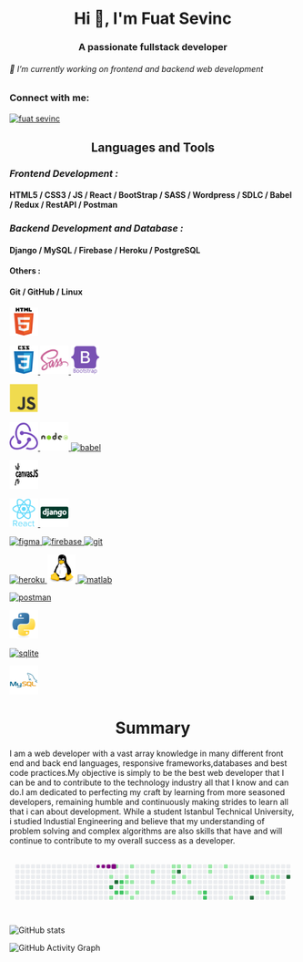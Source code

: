 <h1 align="center">Hi 👋, I'm Fuat Sevinc</h1>
<h3 align="center">A passionate fullstack developer</h3>
<h6>🔭 I’m currently working on frontend and backend web development </h6>

<h3 align="left">Connect with me:</h3>
<p align="left">
<a href="https://www.linkedin.com/in/fuat-sevin%C3%A7-6a7969217/" target="blank"><img align="center" src="https://raw.githubusercontent.com/rahuldkjain/github-profile-readme-generator/master/src/images/icons/Social/linked-in-alt.svg" alt="fuat sevinc" height="30" width="40" /></a>
</p>

<h2 align="center">Languages and Tools</h2>
<h3><i>Frontend Development :</i></34>
<h4> HTML5   /   CSS3   /  JS   /   React   /   BootStrap   /   SASS   /    Wordpress   /   SDLC   /   Babel   /   Redux    /    RestAPI   /   Postman</h4>
<h3><i>Backend Development and Database :</i></h3>
<h4>Django   /   MySQL   /   Firebase   /   Heroku   /   PostgreSQL </h4>
<h4>Others :</h4>
<h4>  Git    /   GitHub   /   Linux </h4>
<p align="left">
  
   <a href="https://www.w3.org/html/" target="_blank"> <img src="https://raw.githubusercontent.com/devicons/devicon/master/icons/html5/html5-original-wordmark.svg" alt="html5" width="50" height="50"/> </a> 
  
  <a href="https://www.w3schools.com/css/" target="_blank"> <img src="https://raw.githubusercontent.com/devicons/devicon/master/icons/css3/css3-original-wordmark.svg" alt="css3" width="50" height="50"/> </a>
  <a href="https://sass-lang.com" target="_blank"> <img src="https://raw.githubusercontent.com/devicons/devicon/master/icons/sass/sass-original.svg" alt="sass" width="50" height="50"/> </a>
  <a href="https://getbootstrap.com" target="_blank"> <img src="https://raw.githubusercontent.com/devicons/devicon/master/icons/bootstrap/bootstrap-plain-wordmark.svg" alt="bootstrap" width="50" height="50"/> </a> 
  
 <a href="https://developer.mozilla.org/en-US/docs/Web/JavaScript" target="_blank"> <img src="https://raw.githubusercontent.com/devicons/devicon/master/icons/javascript/javascript-original.svg" alt="javascript" width="50" height="50"/> </a>
 
  <a href="https://redux.js.org" target="_blank"> <img src="https://raw.githubusercontent.com/devicons/devicon/master/icons/redux/redux-original.svg" alt="redux" width="50" height="50"/> </a>
 <a href="https://nodejs.org" target="_blank"> <img src="https://raw.githubusercontent.com/devicons/devicon/master/icons/nodejs/nodejs-original-wordmark.svg" alt="nodejs" width="50" height="50"/> </a>
 <a href="https://babeljs.io/" target="_blank"> <img src="https://www.vectorlogo.zone/logos/babeljs/babeljs-icon.svg" alt="babel" width="50" height="50"/> </a> 
 
  <a href="https://canvasjs.com" target="_blank"> <img src="https://raw.githubusercontent.com/Hardik0307/Hardik0307/master/assets/canvasjs-charts.svg" alt="canvasjs" width="50" height="50"/> </a>
  
 <a href="https://reactjs.org/" target="_blank"> <img src="https://raw.githubusercontent.com/devicons/devicon/master/icons/react/react-original-wordmark.svg" alt="react" width="50" height="50"/> </a> 
 <a href="https://www.djangoproject.com/" target="_blank"> <img src="https://raw.githubusercontent.com/devicons/devicon/master/icons/django/django-original.svg" alt="django" width="50" height="50"/> </a> 
  
  <a href="https://www.figma.com/" target="_blank"> <img src="https://www.vectorlogo.zone/logos/figma/figma-icon.svg" alt="figma" width="50" height="50"/> </a>
  <a href="https://firebase.google.com/" target="_blank"> <img src="https://www.vectorlogo.zone/logos/firebase/firebase-icon.svg" alt="firebase" width="50" height="50"/> </a> 
  <a href="https://git-scm.com/" target="_blank"> <img src="https://www.vectorlogo.zone/logos/git-scm/git-scm-icon.svg" alt="git" width="50" height="50"/> </a>
 
  <a href="https://heroku.com" target="_blank"> <img src="https://www.vectorlogo.zone/logos/heroku/heroku-icon.svg" alt="heroku" width="40" height="40"/> </a>
  <a href="https://www.linux.org/" target="_blank"> <img src="https://raw.githubusercontent.com/devicons/devicon/master/icons/linux/linux-original.svg" alt="linux" width="50" height="50"/> </a> 
  <a href="https://www.mathworks.com/" target="_blank"> <img src="https://upload.wikimedia.org/wikipedia/commons/2/21/Matlab_Logo.png" alt="matlab" width="50" height="50"/> </a>   
  
  <a href="https://postman.com" target="_blank"> <img src="https://www.vectorlogo.zone/logos/getpostman/getpostman-icon.svg" alt="postman" width="50" height="50"/> </a>
  
   <a href="https://www.python.org" target="_blank"> <img src="https://raw.githubusercontent.com/devicons/devicon/master/icons/python/python-original.svg" alt="python" width="50" height="50"/> </a>
 
  <a href="https://www.sqlite.org/" target="_blank"> <img src="https://www.vectorlogo.zone/logos/sqlite/sqlite-icon.svg" alt="sqlite" width="50" height="50"/> </a> 
  
  <a href="https://www.mysql.com/" target="_blank"> <img src="https://raw.githubusercontent.com/devicons/devicon/master/icons/mysql/mysql-original-wordmark.svg" alt="mysql" width="50" height="50"/> </a>
</p>

<h1 align="center">Summary</h1>
<p>I am a web developer with a vast array knowledge in many different front end and back end languages, responsive frameworks,databases and best code practices.My objective is simply to be the best web developer that I can be and to contribute to the technology industry all that I know and can do.I am dedicated to perfecting my craft by learning from more seasoned developers, remaining humble and continuously making strides to learn all that i can about development. While a student Istanbul Technical University, i studied Industial Engineering and believe that my understanding of problem solving and complex algorithms are also skills that have and will continue to contribute to my overall success as a developer.</p>

<svg viewBox="-16 -32 880 192" width="880" height="192" xmlns="http://www.w3.org/2000/svg"><style>@keyframes c0{14.72%{fill:var(--c1)}14.74%,to{fill:var(--ce)}}@keyframes c1{68.02%{fill:var(--c3)}68.04%,to{fill:var(--ce)}}@keyframes c2{12.84%{fill:var(--c1)}12.86%,to{fill:var(--ce)}}@keyframes c3{6.26%{fill:var(--c1)}6.28%,to{fill:var(--ce)}}@keyframes c4{68.64%{fill:var(--c4)}68.66%,to{fill:var(--ce)}}@keyframes c5{49.21%{fill:var(--c2)}49.23%,to{fill:var(--ce)}}@keyframes c6{47.64%{fill:var(--c2)}47.66%,to{fill:var(--ce)}}@keyframes c7{47.33%{fill:var(--c1)}47.35%,to{fill:var(--ce)}}@keyframes c8{48.89%{fill:var(--c2)}48.91%,to{fill:var(--ce)}}@keyframes c9{8.14%{fill:var(--c1)}8.16%,to{fill:var(--ce)}}@keyframes ca{8.45%{fill:var(--c1)}8.47%,to{fill:var(--ce)}}@keyframes cb{10.33%{fill:var(--c1)}10.35%,to{fill:var(--ce)}}@keyframes cc{7.2%{fill:var(--c1)}7.22%,to{fill:var(--ce)}}@keyframes cd{8.77%{fill:var(--c1)}8.79%,to{fill:var(--ce)}}@keyframes ce{10.96%{fill:var(--c1)}10.98%,to{fill:var(--ce)}}@keyframes cf{9.71%{fill:var(--c1)}9.73%,to{fill:var(--ce)}}@keyframes cg{17.54%{fill:var(--c1)}17.56%,to{fill:var(--ce)}}@keyframes ch{45.13%{fill:var(--c1)}45.15%,to{fill:var(--ce)}}@keyframes ci{19.11%{fill:var(--c1)}19.13%,to{fill:var(--ce)}}@keyframes cj{18.8%{fill:var(--c1)}18.82%,to{fill:var(--ce)}}@keyframes ck{22.87%{fill:var(--c1)}22.89%,to{fill:var(--ce)}}@keyframes cl{22.56%{fill:var(--c1)}22.58%,to{fill:var(--ce)}}@keyframes cm{24.44%{fill:var(--c1)}24.46%,to{fill:var(--ce)}}@keyframes cn{19.43%{fill:var(--c1)}19.45%,to{fill:var(--ce)}}@keyframes co{73.03%{fill:var(--c4)}73.05%,to{fill:var(--ce)}}@keyframes cp{20.99%{fill:var(--c1)}21.01%,to{fill:var(--ce)}}@keyframes cq{20.05%{fill:var(--c1)}20.07%,to{fill:var(--ce)}}@keyframes cr{21.62%{fill:var(--c1)}21.64%,to{fill:var(--ce)}}@keyframes cs{26.01%{fill:var(--c1)}26.03%,to{fill:var(--ce)}}@keyframes ct{55.16%{fill:var(--c2)}55.18%,to{fill:var(--ce)}}@keyframes cu{54.85%{fill:var(--c2)}54.87%,to{fill:var(--ce)}}@keyframes cv{28.2%{fill:var(--c1)}28.22%,to{fill:var(--ce)}}@keyframes cw{27.89%{fill:var(--c1)}27.91%,to{fill:var(--ce)}}@keyframes cx{29.14%{fill:var(--c1)}29.16%,to{fill:var(--ce)}}@keyframes cy{31.34%{fill:var(--c1)}31.36%,to{fill:var(--ce)}}@keyframes cz{58.92%{fill:var(--c2)}58.94%,to{fill:var(--ce)}}@keyframes c10{78.99%{fill:var(--c4)}79.01%,to{fill:var(--ce)}}@keyframes c11{35.41%{fill:var(--c1)}35.43%,to{fill:var(--ce)}}@keyframes c12{35.1%{fill:var(--c1)}35.12%,to{fill:var(--ce)}}@keyframes c13{34.79%{fill:var(--c1)}34.81%,to{fill:var(--ce)}}@keyframes c14{33.85%{fill:var(--c1)}33.87%,to{fill:var(--ce)}}@keyframes c15{36.98%{fill:var(--c1)}37%,to{fill:var(--ce)}}@keyframes c16{37.29%{fill:var(--c1)}37.31%,to{fill:var(--ce)}}@keyframes c17{82.44%{fill:var(--c4)}82.46%,to{fill:var(--ce)}}@keyframes u0{6.26%{transform:scale(0,1)}6.28%,7.2%{transform:scale(.03,1)}7.22%,8.14%{transform:scale(.06,1)}8.16%,8.45%{transform:scale(.09,1)}8.47%,8.77%{transform:scale(.12,1)}8.79%,9.71%{transform:scale(.15,1)}10.33%,9.73%{transform:scale(.18,1)}10.35%,10.96%{transform:scale(.21,1)}10.98%,12.84%{transform:scale(.24,1)}12.86%,14.72%{transform:scale(.27,1)}14.74%,17.54%{transform:scale(.3,1)}17.56%,18.8%{transform:scale(.33,1)}18.82%,19.11%{transform:scale(.36,1)}19.13%,19.43%{transform:scale(.39,1)}19.45%,20.05%{transform:scale(.42,1)}20.07%,20.99%{transform:scale(.45,1)}21.01%,21.62%{transform:scale(.48,1)}21.64%,22.56%{transform:scale(.52,1)}22.58%,22.87%{transform:scale(.55,1)}22.89%,24.44%{transform:scale(.58,1)}24.46%,26.01%{transform:scale(.61,1)}26.03%,27.89%{transform:scale(.64,1)}27.91%,28.2%{transform:scale(.67,1)}28.22%,29.14%{transform:scale(.7,1)}29.16%,31.34%{transform:scale(.73,1)}31.36%,33.85%{transform:scale(.76,1)}33.87%,34.79%{transform:scale(.79,1)}34.81%,35.1%{transform:scale(.82,1)}35.12%,35.41%{transform:scale(.85,1)}35.43%,36.98%{transform:scale(.88,1)}37%,37.29%{transform:scale(.91,1)}37.31%,45.13%{transform:scale(.94,1)}45.15%,47.33%{transform:scale(.97,1)}47.35%,to{transform:scale(1,1)}}@keyframes u1{47.64%{transform:scale(0,1)}47.66%,48.89%{transform:scale(.17,1)}48.91%,49.21%{transform:scale(.33,1)}49.23%,54.85%{transform:scale(.5,1)}54.87%,55.16%{transform:scale(.67,1)}55.18%,58.92%{transform:scale(.83,1)}58.94%,to{transform:scale(1,1)}}@keyframes u2{68.02%{transform:scale(0,1)}68.04%,to{transform:scale(1,1)}}@keyframes u3{68.64%{transform:scale(0,1)}68.66%,73.03%{transform:scale(.25,1)}73.05%,78.99%{transform:scale(.5,1)}79.01%,82.44%{transform:scale(.75,1)}82.46%,to{transform:scale(1,1)}}@keyframes s0{0%,99.69%{transform:translate(0,-16px)}.31%{transform:translate(0,0)}7.21%{transform:translate(352px,0)}7.52%{transform:translate(352px,16px)}7.84%{transform:translate(336px,16px)}47.96%,8.46%{transform:translate(336px,48px)}9.09%{transform:translate(368px,48px)}9.72%{transform:translate(368px,80px)}10.34%,11.6%{transform:translate(336px,80px)}10.66%,11.91%{transform:translate(336px,96px)}10.97%{transform:translate(352px,96px)}11.29%{transform:translate(352px,80px)}12.85%{transform:translate(288px,96px)}13.17%{transform:translate(288px,80px)}13.48%{transform:translate(272px,80px)}14.11%{transform:translate(272px,48px)}14.42%{transform:translate(288px,48px)}14.73%,67.4%{transform:translate(288px,32px)}17.24%{transform:translate(416px,32px)}17.55%{transform:translate(416px,16px)}18.81%{transform:translate(480px,16px)}19.12%{transform:translate(480px,0)}20.06%{transform:translate(528px,0)}20.38%{transform:translate(528px,16px)}20.69%{transform:translate(512px,16px)}21%{transform:translate(512px,32px)}21.32%{transform:translate(528px,32px)}21.63%{transform:translate(528px,48px)}22.57%,23.82%{transform:translate(480px,48px)}22.88%{transform:translate(480px,32px)}23.2%{transform:translate(496px,32px)}23.51%,72.41%{transform:translate(496px,48px)}24.45%{transform:translate(480px,80px)}26.02%{transform:translate(560px,80px)}26.33%{transform:translate(560px,64px)}26.96%{transform:translate(592px,64px)}28.21%{transform:translate(592px,0)}29.47%{transform:translate(656px,0)}31.35%{transform:translate(656px,96px)}32.29%{transform:translate(704px,96px)}32.6%{transform:translate(704px,80px)}33.86%{transform:translate(768px,80px)}34.48%{transform:translate(768px,48px)}34.8%{transform:translate(752px,48px)}35.11%{transform:translate(752px,32px)}35.42%{transform:translate(736px,32px)}35.74%{transform:translate(736px,16px)}36.68%{transform:translate(784px,16px)}36.99%{transform:translate(784px,32px)}37.3%{transform:translate(800px,32px)}37.62%{transform:translate(800px,48px)}45.14%{transform:translate(416px,48px)}45.45%{transform:translate(416px,64px)}47.34%,48.59%{transform:translate(320px,64px)}47.65%{transform:translate(320px,48px)}48.28%{transform:translate(336px,64px)}48.9%{transform:translate(320px,80px)}49.22%{transform:translate(304px,80px)}49.53%{transform:translate(304px,96px)}54.86%{transform:translate(576px,96px)}55.17%{transform:translate(576px,80px)}57.99%{transform:translate(720px,80px)}58.93%{transform:translate(720px,32px)}68.03%{transform:translate(288px,64px)}68.34%{transform:translate(304px,64px)}68.65%{transform:translate(304px,48px)}73.04%{transform:translate(496px,16px)}77.43%{transform:translate(720px,16px)}79%{transform:translate(720px,96px)}81.19%{transform:translate(832px,96px)}82.45%{transform:translate(832px,32px)}95.3%{transform:translate(176px,32px)}95.61%{transform:translate(176px,16px)}96.55%{transform:translate(128px,16px)}96.87%{transform:translate(128px,0)}98.12%{transform:translate(64px,0)}98.43%{transform:translate(64px,-16px)}}@keyframes s1{0%,99.69%{transform:translate(16px,-16px)}.31%{transform:translate(0,-16px)}.63%{transform:translate(0,0)}7.52%{transform:translate(352px,0)}7.84%{transform:translate(352px,16px)}8.15%{transform:translate(336px,16px)}48.28%,8.78%{transform:translate(336px,48px)}9.4%{transform:translate(368px,48px)}10.03%{transform:translate(368px,80px)}10.66%,11.91%{transform:translate(336px,80px)}10.97%,12.23%{transform:translate(336px,96px)}11.29%{transform:translate(352px,96px)}11.6%{transform:translate(352px,80px)}13.17%{transform:translate(288px,96px)}13.48%{transform:translate(288px,80px)}13.79%{transform:translate(272px,80px)}14.42%{transform:translate(272px,48px)}14.73%{transform:translate(288px,48px)}15.05%,67.71%{transform:translate(288px,32px)}17.55%{transform:translate(416px,32px)}17.87%{transform:translate(416px,16px)}19.12%{transform:translate(480px,16px)}19.44%{transform:translate(480px,0)}20.38%{transform:translate(528px,0)}20.69%{transform:translate(528px,16px)}21%{transform:translate(512px,16px)}21.32%{transform:translate(512px,32px)}21.63%{transform:translate(528px,32px)}21.94%{transform:translate(528px,48px)}22.88%,24.14%{transform:translate(480px,48px)}23.2%{transform:translate(480px,32px)}23.51%{transform:translate(496px,32px)}23.82%,72.73%{transform:translate(496px,48px)}24.76%{transform:translate(480px,80px)}26.33%{transform:translate(560px,80px)}26.65%{transform:translate(560px,64px)}27.27%{transform:translate(592px,64px)}28.53%{transform:translate(592px,0)}29.78%{transform:translate(656px,0)}31.66%{transform:translate(656px,96px)}32.6%{transform:translate(704px,96px)}32.92%{transform:translate(704px,80px)}34.17%{transform:translate(768px,80px)}34.8%{transform:translate(768px,48px)}35.11%{transform:translate(752px,48px)}35.42%{transform:translate(752px,32px)}35.74%{transform:translate(736px,32px)}36.05%{transform:translate(736px,16px)}36.99%{transform:translate(784px,16px)}37.3%{transform:translate(784px,32px)}37.62%{transform:translate(800px,32px)}37.93%{transform:translate(800px,48px)}45.45%{transform:translate(416px,48px)}45.77%{transform:translate(416px,64px)}47.65%,48.9%{transform:translate(320px,64px)}47.96%{transform:translate(320px,48px)}48.59%{transform:translate(336px,64px)}49.22%{transform:translate(320px,80px)}49.53%{transform:translate(304px,80px)}49.84%{transform:translate(304px,96px)}55.17%{transform:translate(576px,96px)}55.49%{transform:translate(576px,80px)}58.31%{transform:translate(720px,80px)}59.25%{transform:translate(720px,32px)}68.34%{transform:translate(288px,64px)}68.65%{transform:translate(304px,64px)}68.97%{transform:translate(304px,48px)}73.35%{transform:translate(496px,16px)}77.74%{transform:translate(720px,16px)}79.31%{transform:translate(720px,96px)}81.5%{transform:translate(832px,96px)}82.76%{transform:translate(832px,32px)}95.61%{transform:translate(176px,32px)}95.92%{transform:translate(176px,16px)}96.87%{transform:translate(128px,16px)}97.18%{transform:translate(128px,0)}98.43%{transform:translate(64px,0)}98.75%{transform:translate(64px,-16px)}}@keyframes s2{0%,99.69%{transform:translate(32px,-16px)}.63%{transform:translate(0,-16px)}.94%{transform:translate(0,0)}7.84%{transform:translate(352px,0)}8.15%{transform:translate(352px,16px)}8.46%{transform:translate(336px,16px)}48.59%,9.09%{transform:translate(336px,48px)}9.72%{transform:translate(368px,48px)}10.34%{transform:translate(368px,80px)}10.97%,12.23%{transform:translate(336px,80px)}11.29%,12.54%{transform:translate(336px,96px)}11.6%{transform:translate(352px,96px)}11.91%{transform:translate(352px,80px)}13.48%{transform:translate(288px,96px)}13.79%{transform:translate(288px,80px)}14.11%{transform:translate(272px,80px)}14.73%{transform:translate(272px,48px)}15.05%{transform:translate(288px,48px)}15.36%,68.03%{transform:translate(288px,32px)}17.87%{transform:translate(416px,32px)}18.18%{transform:translate(416px,16px)}19.44%{transform:translate(480px,16px)}19.75%{transform:translate(480px,0)}20.69%{transform:translate(528px,0)}21%{transform:translate(528px,16px)}21.32%{transform:translate(512px,16px)}21.63%{transform:translate(512px,32px)}21.94%{transform:translate(528px,32px)}22.26%{transform:translate(528px,48px)}23.2%,24.45%{transform:translate(480px,48px)}23.51%{transform:translate(480px,32px)}23.82%{transform:translate(496px,32px)}24.14%,73.04%{transform:translate(496px,48px)}25.08%{transform:translate(480px,80px)}26.65%{transform:translate(560px,80px)}26.96%{transform:translate(560px,64px)}27.59%{transform:translate(592px,64px)}28.84%{transform:translate(592px,0)}30.09%{transform:translate(656px,0)}31.97%{transform:translate(656px,96px)}32.92%{transform:translate(704px,96px)}33.23%{transform:translate(704px,80px)}34.48%{transform:translate(768px,80px)}35.11%{transform:translate(768px,48px)}35.42%{transform:translate(752px,48px)}35.74%{transform:translate(752px,32px)}36.05%{transform:translate(736px,32px)}36.36%{transform:translate(736px,16px)}37.3%{transform:translate(784px,16px)}37.62%{transform:translate(784px,32px)}37.93%{transform:translate(800px,32px)}38.24%{transform:translate(800px,48px)}45.77%{transform:translate(416px,48px)}46.08%{transform:translate(416px,64px)}47.96%,49.22%{transform:translate(320px,64px)}48.28%{transform:translate(320px,48px)}48.9%{transform:translate(336px,64px)}49.53%{transform:translate(320px,80px)}49.84%{transform:translate(304px,80px)}50.16%{transform:translate(304px,96px)}55.49%{transform:translate(576px,96px)}55.8%{transform:translate(576px,80px)}58.62%{transform:translate(720px,80px)}59.56%{transform:translate(720px,32px)}68.65%{transform:translate(288px,64px)}68.97%{transform:translate(304px,64px)}69.28%{transform:translate(304px,48px)}73.67%{transform:translate(496px,16px)}78.06%{transform:translate(720px,16px)}79.62%{transform:translate(720px,96px)}81.82%{transform:translate(832px,96px)}83.07%{transform:translate(832px,32px)}95.92%{transform:translate(176px,32px)}96.24%{transform:translate(176px,16px)}97.18%{transform:translate(128px,16px)}97.49%{transform:translate(128px,0)}98.75%{transform:translate(64px,0)}99.06%{transform:translate(64px,-16px)}}@keyframes s3{0%,99.69%{transform:translate(48px,-16px)}.94%{transform:translate(0,-16px)}1.25%{transform:translate(0,0)}8.15%{transform:translate(352px,0)}8.46%{transform:translate(352px,16px)}8.78%{transform:translate(336px,16px)}48.9%,9.4%{transform:translate(336px,48px)}10.03%{transform:translate(368px,48px)}10.66%{transform:translate(368px,80px)}11.29%,12.54%{transform:translate(336px,80px)}11.6%,12.85%{transform:translate(336px,96px)}11.91%{transform:translate(352px,96px)}12.23%{transform:translate(352px,80px)}13.79%{transform:translate(288px,96px)}14.11%{transform:translate(288px,80px)}14.42%{transform:translate(272px,80px)}15.05%{transform:translate(272px,48px)}15.36%{transform:translate(288px,48px)}15.67%,68.34%{transform:translate(288px,32px)}18.18%{transform:translate(416px,32px)}18.5%{transform:translate(416px,16px)}19.75%{transform:translate(480px,16px)}20.06%{transform:translate(480px,0)}21%{transform:translate(528px,0)}21.32%{transform:translate(528px,16px)}21.63%{transform:translate(512px,16px)}21.94%{transform:translate(512px,32px)}22.26%{transform:translate(528px,32px)}22.57%{transform:translate(528px,48px)}23.51%,24.76%{transform:translate(480px,48px)}23.82%{transform:translate(480px,32px)}24.14%{transform:translate(496px,32px)}24.45%,73.35%{transform:translate(496px,48px)}25.39%{transform:translate(480px,80px)}26.96%{transform:translate(560px,80px)}27.27%{transform:translate(560px,64px)}27.9%{transform:translate(592px,64px)}29.15%{transform:translate(592px,0)}30.41%{transform:translate(656px,0)}32.29%{transform:translate(656px,96px)}33.23%{transform:translate(704px,96px)}33.54%{transform:translate(704px,80px)}34.8%{transform:translate(768px,80px)}35.42%{transform:translate(768px,48px)}35.74%{transform:translate(752px,48px)}36.05%{transform:translate(752px,32px)}36.36%{transform:translate(736px,32px)}36.68%{transform:translate(736px,16px)}37.62%{transform:translate(784px,16px)}37.93%{transform:translate(784px,32px)}38.24%{transform:translate(800px,32px)}38.56%{transform:translate(800px,48px)}46.08%{transform:translate(416px,48px)}46.39%{transform:translate(416px,64px)}48.28%,49.53%{transform:translate(320px,64px)}48.59%{transform:translate(320px,48px)}49.22%{transform:translate(336px,64px)}49.84%{transform:translate(320px,80px)}50.16%{transform:translate(304px,80px)}50.47%{transform:translate(304px,96px)}55.8%{transform:translate(576px,96px)}56.11%{transform:translate(576px,80px)}58.93%{transform:translate(720px,80px)}59.87%{transform:translate(720px,32px)}68.97%{transform:translate(288px,64px)}69.28%{transform:translate(304px,64px)}69.59%{transform:translate(304px,48px)}73.98%{transform:translate(496px,16px)}78.37%{transform:translate(720px,16px)}79.94%{transform:translate(720px,96px)}82.13%{transform:translate(832px,96px)}83.39%{transform:translate(832px,32px)}96.24%{transform:translate(176px,32px)}96.55%{transform:translate(176px,16px)}97.49%{transform:translate(128px,16px)}97.81%{transform:translate(128px,0)}99.06%{transform:translate(64px,0)}99.37%{transform:translate(64px,-16px)}}:root{--cb:#1b1f230a;--cs:purple;--ce:#ebedf0;--c0:#ebedf0;--c1:#9be9a8;--c2:#40c463;--c3:#30a14e;--c4:#216e39}@media (prefers-color-scheme:dark){:root{--cb:#1b1f230a;--cs:purple;--ce:#161b22;--c1:#01311f;--c2:#034525;--c3:#0f6d31;--c4:#00c647}}.c{shape-rendering:geometricPrecision;rx:2;ry:2;fill:var(--ce);stroke-width:1px;stroke:var(--cb);animation:none 31900ms linear infinite}.c.c0{fill:var(--c1);animation-name:c0}.c.c1{fill:var(--c3);animation-name:c1}.c.c2,.c.c3{fill:var(--c1);animation-name:c2}.c.c3{animation-name:c3}.c.c4{fill:var(--c4);animation-name:c4}.c.c5,.c.c6{fill:var(--c2);animation-name:c5}.c.c6{animation-name:c6}.c.c7{fill:var(--c1);animation-name:c7}.c.c8{fill:var(--c2);animation-name:c8}.c.c9,.c.ca,.c.cb{fill:var(--c1);animation-name:c9}.c.ca,.c.cb{animation-name:ca}.c.cb{animation-name:cb}.c.cc,.c.cd,.c.ce{fill:var(--c1);animation-name:cc}.c.cd,.c.ce{animation-name:cd}.c.ce{animation-name:ce}.c.cf,.c.cg,.c.ch{fill:var(--c1);animation-name:cf}.c.cg,.c.ch{animation-name:cg}.c.ch{animation-name:ch}.c.ci,.c.cj,.c.ck{fill:var(--c1);animation-name:ci}.c.cj,.c.ck{animation-name:cj}.c.ck{animation-name:ck}.c.cl,.c.cm,.c.cn{fill:var(--c1);animation-name:cl}.c.cm,.c.cn{animation-name:cm}.c.cn{animation-name:cn}.c.co{fill:var(--c4);animation-name:co}.c.cp{fill:var(--c1);animation-name:cp}.c.cq,.c.cr,.c.cs{fill:var(--c1);animation-name:cq}.c.cr,.c.cs{animation-name:cr}.c.cs{animation-name:cs}.c.ct,.c.cu{fill:var(--c2);animation-name:ct}.c.cu{animation-name:cu}.c.cv{fill:var(--c1);animation-name:cv}.c.cw,.c.cx,.c.cy{fill:var(--c1);animation-name:cw}.c.cx,.c.cy{animation-name:cx}.c.cy{animation-name:cy}.c.cz{fill:var(--c2);animation-name:cz}.c.c10{fill:var(--c4);animation-name:c10}.c.c11,.c.c12,.c.c13{fill:var(--c1);animation-name:c11}.c.c12,.c.c13{animation-name:c12}.c.c13{animation-name:c13}.c.c14,.c.c15,.c.c16{fill:var(--c1);animation-name:c14}.c.c15,.c.c16{animation-name:c15}.c.c16{animation-name:c16}.c.c17{fill:var(--c4);animation-name:c17}.s,.u{animation:none linear 31900ms infinite}.u,.u.u0{transform-origin:0 0}.u{transform:scale(0,1)}.u.u0{fill:var(--c1);animation-name:u0}.u.u1{fill:var(--c2);animation-name:u1;transform-origin:636px 0}.u.u2{fill:var(--c3);animation-name:u2;transform-origin:751.6px 0}.u.u3{fill:var(--c4);animation-name:u3;transform-origin:770.9px 0}.s{shape-rendering:geometricPrecision;fill:var(--cs)}.s.s0{transform:translate(0,-16px);animation-name:s0}.s.s1{transform:translate(16px,-16px);animation-name:s1}.s.s2{transform:translate(32px,-16px);animation-name:s2}.s.s3{transform:translate(48px,-16px);animation-name:s3}</style><rect class="c" x="2" y="2" width="12" height="12"/><rect class="c" x="2" y="18" width="12" height="12"/><rect class="c" x="2" y="34" width="12" height="12"/><rect class="c" x="2" y="50" width="12" height="12"/><rect class="c" x="2" y="66" width="12" height="12"/><rect class="c" x="2" y="82" width="12" height="12"/><rect class="c" x="2" y="98" width="12" height="12"/><rect class="c" x="18" y="2" width="12" height="12"/><rect class="c" x="18" y="18" width="12" height="12"/><rect class="c" x="18" y="34" width="12" height="12"/><rect class="c" x="18" y="50" width="12" height="12"/><rect class="c" x="18" y="66" width="12" height="12"/><rect class="c" x="18" y="82" width="12" height="12"/><rect class="c" x="18" y="98" width="12" height="12"/><rect class="c" x="34" y="2" width="12" height="12"/><rect class="c" x="34" y="18" width="12" height="12"/><rect class="c" x="34" y="34" width="12" height="12"/><rect class="c" x="34" y="50" width="12" height="12"/><rect class="c" x="34" y="66" width="12" height="12"/><rect class="c" x="34" y="82" width="12" height="12"/><rect class="c" x="34" y="98" width="12" height="12"/><rect class="c" x="50" y="2" width="12" height="12"/><rect class="c" x="50" y="18" width="12" height="12"/><rect class="c" x="50" y="34" width="12" height="12"/><rect class="c" x="50" y="50" width="12" height="12"/><rect class="c" x="50" y="66" width="12" height="12"/><rect class="c" x="50" y="82" width="12" height="12"/><rect class="c" x="50" y="98" width="12" height="12"/><rect class="c" x="66" y="2" width="12" height="12"/><rect class="c" x="66" y="18" width="12" height="12"/><rect class="c" x="66" y="34" width="12" height="12"/><rect class="c" x="66" y="50" width="12" height="12"/><rect class="c" x="66" y="66" width="12" height="12"/><rect class="c" x="66" y="82" width="12" height="12"/><rect class="c" x="66" y="98" width="12" height="12"/><rect class="c" x="82" y="2" width="12" height="12"/><rect class="c" x="82" y="18" width="12" height="12"/><rect class="c" x="82" y="34" width="12" height="12"/><rect class="c" x="82" y="50" width="12" height="12"/><rect class="c" x="82" y="66" width="12" height="12"/><rect class="c" x="82" y="82" width="12" height="12"/><rect class="c" x="82" y="98" width="12" height="12"/><rect class="c" x="98" y="2" width="12" height="12"/><rect class="c" x="98" y="18" width="12" height="12"/><rect class="c" x="98" y="34" width="12" height="12"/><rect class="c" x="98" y="50" width="12" height="12"/><rect class="c" x="98" y="66" width="12" height="12"/><rect class="c" x="98" y="82" width="12" height="12"/><rect class="c" x="98" y="98" width="12" height="12"/><rect class="c" x="114" y="2" width="12" height="12"/><rect class="c" x="114" y="18" width="12" height="12"/><rect class="c" x="114" y="34" width="12" height="12"/><rect class="c" x="114" y="50" width="12" height="12"/><rect class="c" x="114" y="66" width="12" height="12"/><rect class="c" x="114" y="82" width="12" height="12"/><rect class="c" x="114" y="98" width="12" height="12"/><rect class="c" x="130" y="2" width="12" height="12"/><rect class="c" x="130" y="18" width="12" height="12"/><rect class="c" x="130" y="34" width="12" height="12"/><rect class="c" x="130" y="50" width="12" height="12"/><rect class="c" x="130" y="66" width="12" height="12"/><rect class="c" x="130" y="82" width="12" height="12"/><rect class="c" x="130" y="98" width="12" height="12"/><rect class="c" x="146" y="2" width="12" height="12"/><rect class="c" x="146" y="18" width="12" height="12"/><rect class="c" x="146" y="34" width="12" height="12"/><rect class="c" x="146" y="50" width="12" height="12"/><rect class="c" x="146" y="66" width="12" height="12"/><rect class="c" x="146" y="82" width="12" height="12"/><rect class="c" x="146" y="98" width="12" height="12"/><rect class="c" x="162" y="2" width="12" height="12"/><rect class="c" x="162" y="18" width="12" height="12"/><rect class="c" x="162" y="34" width="12" height="12"/><rect class="c" x="162" y="50" width="12" height="12"/><rect class="c" x="162" y="66" width="12" height="12"/><rect class="c" x="162" y="82" width="12" height="12"/><rect class="c" x="162" y="98" width="12" height="12"/><rect class="c" x="178" y="2" width="12" height="12"/><rect class="c" x="178" y="18" width="12" height="12"/><rect class="c" x="178" y="34" width="12" height="12"/><rect class="c" x="178" y="50" width="12" height="12"/><rect class="c" x="178" y="66" width="12" height="12"/><rect class="c" x="178" y="82" width="12" height="12"/><rect class="c" x="178" y="98" width="12" height="12"/><rect class="c" x="194" y="2" width="12" height="12"/><rect class="c" x="194" y="18" width="12" height="12"/><rect class="c" x="194" y="34" width="12" height="12"/><rect class="c" x="194" y="50" width="12" height="12"/><rect class="c" x="194" y="66" width="12" height="12"/><rect class="c" x="194" y="82" width="12" height="12"/><rect class="c" x="194" y="98" width="12" height="12"/><rect class="c" x="210" y="2" width="12" height="12"/><rect class="c" x="210" y="18" width="12" height="12"/><rect class="c" x="210" y="34" width="12" height="12"/><rect class="c" x="210" y="50" width="12" height="12"/><rect class="c" x="210" y="66" width="12" height="12"/><rect class="c" x="210" y="82" width="12" height="12"/><rect class="c" x="210" y="98" width="12" height="12"/><rect class="c" x="226" y="2" width="12" height="12"/><rect class="c" x="226" y="18" width="12" height="12"/><rect class="c" x="226" y="34" width="12" height="12"/><rect class="c" x="226" y="50" width="12" height="12"/><rect class="c" x="226" y="66" width="12" height="12"/><rect class="c" x="226" y="82" width="12" height="12"/><rect class="c" x="226" y="98" width="12" height="12"/><rect class="c" x="242" y="2" width="12" height="12"/><rect class="c" x="242" y="18" width="12" height="12"/><rect class="c" x="242" y="34" width="12" height="12"/><rect class="c" x="242" y="50" width="12" height="12"/><rect class="c" x="242" y="66" width="12" height="12"/><rect class="c" x="242" y="82" width="12" height="12"/><rect class="c" x="242" y="98" width="12" height="12"/><rect class="c" x="258" y="2" width="12" height="12"/><rect class="c" x="258" y="18" width="12" height="12"/><rect class="c" x="258" y="34" width="12" height="12"/><rect class="c" x="258" y="50" width="12" height="12"/><rect class="c" x="258" y="66" width="12" height="12"/><rect class="c" x="258" y="82" width="12" height="12"/><rect class="c" x="258" y="98" width="12" height="12"/><rect class="c" x="274" y="2" width="12" height="12"/><rect class="c" x="274" y="18" width="12" height="12"/><rect class="c" x="274" y="34" width="12" height="12"/><rect class="c" x="274" y="50" width="12" height="12"/><rect class="c" x="274" y="66" width="12" height="12"/><rect class="c" x="274" y="82" width="12" height="12"/><rect class="c" x="274" y="98" width="12" height="12"/><rect class="c" x="290" y="2" width="12" height="12"/><rect class="c" x="290" y="18" width="12" height="12"/><rect class="c c0" x="290" y="34" width="12" height="12"/><rect class="c" x="290" y="50" width="12" height="12"/><rect class="c c1" x="290" y="66" width="12" height="12"/><rect class="c" x="290" y="82" width="12" height="12"/><rect class="c c2" x="290" y="98" width="12" height="12"/><rect class="c c3" x="306" y="2" width="12" height="12"/><rect class="c" x="306" y="18" width="12" height="12"/><rect class="c" x="306" y="34" width="12" height="12"/><rect class="c c4" x="306" y="50" width="12" height="12"/><rect class="c" x="306" y="66" width="12" height="12"/><rect class="c c5" x="306" y="82" width="12" height="12"/><rect class="c" x="306" y="98" width="12" height="12"/><rect class="c" x="322" y="2" width="12" height="12"/><rect class="c" x="322" y="18" width="12" height="12"/><rect class="c" x="322" y="34" width="12" height="12"/><rect class="c c6" x="322" y="50" width="12" height="12"/><rect class="c c7" x="322" y="66" width="12" height="12"/><rect class="c c8" x="322" y="82" width="12" height="12"/><rect class="c" x="322" y="98" width="12" height="12"/><rect class="c" x="338" y="2" width="12" height="12"/><rect class="c" x="338" y="18" width="12" height="12"/><rect class="c c9" x="338" y="34" width="12" height="12"/><rect class="c ca" x="338" y="50" width="12" height="12"/><rect class="c" x="338" y="66" width="12" height="12"/><rect class="c cb" x="338" y="82" width="12" height="12"/><rect class="c" x="338" y="98" width="12" height="12"/><rect class="c cc" x="354" y="2" width="12" height="12"/><rect class="c" x="354" y="18" width="12" height="12"/><rect class="c" x="354" y="34" width="12" height="12"/><rect class="c cd" x="354" y="50" width="12" height="12"/><rect class="c" x="354" y="66" width="12" height="12"/><rect class="c" x="354" y="82" width="12" height="12"/><rect class="c ce" x="354" y="98" width="12" height="12"/><rect class="c" x="370" y="2" width="12" height="12"/><rect class="c" x="370" y="18" width="12" height="12"/><rect class="c" x="370" y="34" width="12" height="12"/><rect class="c" x="370" y="50" width="12" height="12"/><rect class="c" x="370" y="66" width="12" height="12"/><rect class="c cf" x="370" y="82" width="12" height="12"/><rect class="c" x="370" y="98" width="12" height="12"/><rect class="c" x="386" y="2" width="12" height="12"/><rect class="c" x="386" y="18" width="12" height="12"/><rect class="c" x="386" y="34" width="12" height="12"/><rect class="c" x="386" y="50" width="12" height="12"/><rect class="c" x="386" y="66" width="12" height="12"/><rect class="c" x="386" y="82" width="12" height="12"/><rect class="c" x="386" y="98" width="12" height="12"/><rect class="c" x="402" y="2" width="12" height="12"/><rect class="c" x="402" y="18" width="12" height="12"/><rect class="c" x="402" y="34" width="12" height="12"/><rect class="c" x="402" y="50" width="12" height="12"/><rect class="c" x="402" y="66" width="12" height="12"/><rect class="c" x="402" y="82" width="12" height="12"/><rect class="c" x="402" y="98" width="12" height="12"/><rect class="c" x="418" y="2" width="12" height="12"/><rect class="c cg" x="418" y="18" width="12" height="12"/><rect class="c" x="418" y="34" width="12" height="12"/><rect class="c ch" x="418" y="50" width="12" height="12"/><rect class="c" x="418" y="66" width="12" height="12"/><rect class="c" x="418" y="82" width="12" height="12"/><rect class="c" x="418" y="98" width="12" height="12"/><rect class="c" x="434" y="2" width="12" height="12"/><rect class="c" x="434" y="18" width="12" height="12"/><rect class="c" x="434" y="34" width="12" height="12"/><rect class="c" x="434" y="50" width="12" height="12"/><rect class="c" x="434" y="66" width="12" height="12"/><rect class="c" x="434" y="82" width="12" height="12"/><rect class="c" x="434" y="98" width="12" height="12"/><rect class="c" x="450" y="2" width="12" height="12"/><rect class="c" x="450" y="18" width="12" height="12"/><rect class="c" x="450" y="34" width="12" height="12"/><rect class="c" x="450" y="50" width="12" height="12"/><rect class="c" x="450" y="66" width="12" height="12"/><rect class="c" x="450" y="82" width="12" height="12"/><rect class="c" x="450" y="98" width="12" height="12"/><rect class="c" x="466" y="2" width="12" height="12"/><rect class="c" x="466" y="18" width="12" height="12"/><rect class="c" x="466" y="34" width="12" height="12"/><rect class="c" x="466" y="50" width="12" height="12"/><rect class="c" x="466" y="66" width="12" height="12"/><rect class="c" x="466" y="82" width="12" height="12"/><rect class="c" x="466" y="98" width="12" height="12"/><rect class="c ci" x="482" y="2" width="12" height="12"/><rect class="c cj" x="482" y="18" width="12" height="12"/><rect class="c ck" x="482" y="34" width="12" height="12"/><rect class="c cl" x="482" y="50" width="12" height="12"/><rect class="c" x="482" y="66" width="12" height="12"/><rect class="c cm" x="482" y="82" width="12" height="12"/><rect class="c" x="482" y="98" width="12" height="12"/><rect class="c cn" x="498" y="2" width="12" height="12"/><rect class="c co" x="498" y="18" width="12" height="12"/><rect class="c" x="498" y="34" width="12" height="12"/><rect class="c" x="498" y="50" width="12" height="12"/><rect class="c" x="498" y="66" width="12" height="12"/><rect class="c" x="498" y="82" width="12" height="12"/><rect class="c" x="498" y="98" width="12" height="12"/><rect class="c" x="514" y="2" width="12" height="12"/><rect class="c" x="514" y="18" width="12" height="12"/><rect class="c cp" x="514" y="34" width="12" height="12"/><rect class="c" x="514" y="50" width="12" height="12"/><rect class="c" x="514" y="66" width="12" height="12"/><rect class="c" x="514" y="82" width="12" height="12"/><rect class="c" x="514" y="98" width="12" height="12"/><rect class="c cq" x="530" y="2" width="12" height="12"/><rect class="c" x="530" y="18" width="12" height="12"/><rect class="c" x="530" y="34" width="12" height="12"/><rect class="c cr" x="530" y="50" width="12" height="12"/><rect class="c" x="530" y="66" width="12" height="12"/><rect class="c" x="530" y="82" width="12" height="12"/><rect class="c" x="530" y="98" width="12" height="12"/><rect class="c" x="546" y="2" width="12" height="12"/><rect class="c" x="546" y="18" width="12" height="12"/><rect class="c" x="546" y="34" width="12" height="12"/><rect class="c" x="546" y="50" width="12" height="12"/><rect class="c" x="546" y="66" width="12" height="12"/><rect class="c" x="546" y="82" width="12" height="12"/><rect class="c" x="546" y="98" width="12" height="12"/><rect class="c" x="562" y="2" width="12" height="12"/><rect class="c" x="562" y="18" width="12" height="12"/><rect class="c" x="562" y="34" width="12" height="12"/><rect class="c" x="562" y="50" width="12" height="12"/><rect class="c" x="562" y="66" width="12" height="12"/><rect class="c cs" x="562" y="82" width="12" height="12"/><rect class="c" x="562" y="98" width="12" height="12"/><rect class="c" x="578" y="2" width="12" height="12"/><rect class="c" x="578" y="18" width="12" height="12"/><rect class="c" x="578" y="34" width="12" height="12"/><rect class="c" x="578" y="50" width="12" height="12"/><rect class="c" x="578" y="66" width="12" height="12"/><rect class="c ct" x="578" y="82" width="12" height="12"/><rect class="c cu" x="578" y="98" width="12" height="12"/><rect class="c cv" x="594" y="2" width="12" height="12"/><rect class="c cw" x="594" y="18" width="12" height="12"/><rect class="c" x="594" y="34" width="12" height="12"/><rect class="c" x="594" y="50" width="12" height="12"/><rect class="c" x="594" y="66" width="12" height="12"/><rect class="c" x="594" y="82" width="12" height="12"/><rect class="c" x="594" y="98" width="12" height="12"/><rect class="c" x="610" y="2" width="12" height="12"/><rect class="c" x="610" y="18" width="12" height="12"/><rect class="c" x="610" y="34" width="12" height="12"/><rect class="c" x="610" y="50" width="12" height="12"/><rect class="c" x="610" y="66" width="12" height="12"/><rect class="c" x="610" y="82" width="12" height="12"/><rect class="c" x="610" y="98" width="12" height="12"/><rect class="c" x="626" y="2" width="12" height="12"/><rect class="c" x="626" y="18" width="12" height="12"/><rect class="c" x="626" y="34" width="12" height="12"/><rect class="c" x="626" y="50" width="12" height="12"/><rect class="c" x="626" y="66" width="12" height="12"/><rect class="c" x="626" y="82" width="12" height="12"/><rect class="c" x="626" y="98" width="12" height="12"/><rect class="c cx" x="642" y="2" width="12" height="12"/><rect class="c" x="642" y="18" width="12" height="12"/><rect class="c" x="642" y="34" width="12" height="12"/><rect class="c" x="642" y="50" width="12" height="12"/><rect class="c" x="642" y="66" width="12" height="12"/><rect class="c" x="642" y="82" width="12" height="12"/><rect class="c" x="642" y="98" width="12" height="12"/><rect class="c" x="658" y="2" width="12" height="12"/><rect class="c" x="658" y="18" width="12" height="12"/><rect class="c" x="658" y="34" width="12" height="12"/><rect class="c" x="658" y="50" width="12" height="12"/><rect class="c" x="658" y="66" width="12" height="12"/><rect class="c" x="658" y="82" width="12" height="12"/><rect class="c cy" x="658" y="98" width="12" height="12"/><rect class="c" x="674" y="2" width="12" height="12"/><rect class="c" x="674" y="18" width="12" height="12"/><rect class="c" x="674" y="34" width="12" height="12"/><rect class="c" x="674" y="50" width="12" height="12"/><rect class="c" x="674" y="66" width="12" height="12"/><rect class="c" x="674" y="82" width="12" height="12"/><rect class="c" x="674" y="98" width="12" height="12"/><rect class="c" x="690" y="2" width="12" height="12"/><rect class="c" x="690" y="18" width="12" height="12"/><rect class="c" x="690" y="34" width="12" height="12"/><rect class="c" x="690" y="50" width="12" height="12"/><rect class="c" x="690" y="66" width="12" height="12"/><rect class="c" x="690" y="82" width="12" height="12"/><rect class="c" x="690" y="98" width="12" height="12"/><rect class="c" x="706" y="2" width="12" height="12"/><rect class="c" x="706" y="18" width="12" height="12"/><rect class="c" x="706" y="34" width="12" height="12"/><rect class="c" x="706" y="50" width="12" height="12"/><rect class="c" x="706" y="66" width="12" height="12"/><rect class="c" x="706" y="82" width="12" height="12"/><rect class="c" x="706" y="98" width="12" height="12"/><rect class="c" x="722" y="2" width="12" height="12"/><rect class="c" x="722" y="18" width="12" height="12"/><rect class="c cz" x="722" y="34" width="12" height="12"/><rect class="c" x="722" y="50" width="12" height="12"/><rect class="c" x="722" y="66" width="12" height="12"/><rect class="c" x="722" y="82" width="12" height="12"/><rect class="c c10" x="722" y="98" width="12" height="12"/><rect class="c" x="738" y="2" width="12" height="12"/><rect class="c" x="738" y="18" width="12" height="12"/><rect class="c c11" x="738" y="34" width="12" height="12"/><rect class="c" x="738" y="50" width="12" height="12"/><rect class="c" x="738" y="66" width="12" height="12"/><rect class="c" x="738" y="82" width="12" height="12"/><rect class="c" x="738" y="98" width="12" height="12"/><rect class="c" x="754" y="2" width="12" height="12"/><rect class="c" x="754" y="18" width="12" height="12"/><rect class="c c12" x="754" y="34" width="12" height="12"/><rect class="c c13" x="754" y="50" width="12" height="12"/><rect class="c" x="754" y="66" width="12" height="12"/><rect class="c" x="754" y="82" width="12" height="12"/><rect class="c" x="754" y="98" width="12" height="12"/><rect class="c" x="770" y="2" width="12" height="12"/><rect class="c" x="770" y="18" width="12" height="12"/><rect class="c" x="770" y="34" width="12" height="12"/><rect class="c" x="770" y="50" width="12" height="12"/><rect class="c" x="770" y="66" width="12" height="12"/><rect class="c c14" x="770" y="82" width="12" height="12"/><rect class="c" x="770" y="98" width="12" height="12"/><rect class="c" x="786" y="2" width="12" height="12"/><rect class="c" x="786" y="18" width="12" height="12"/><rect class="c c15" x="786" y="34" width="12" height="12"/><rect class="c" x="786" y="50" width="12" height="12"/><rect class="c" x="786" y="66" width="12" height="12"/><rect class="c" x="786" y="82" width="12" height="12"/><rect class="c" x="786" y="98" width="12" height="12"/><rect class="c" x="802" y="2" width="12" height="12"/><rect class="c" x="802" y="18" width="12" height="12"/><rect class="c c16" x="802" y="34" width="12" height="12"/><rect class="c" x="802" y="50" width="12" height="12"/><rect class="c" x="802" y="66" width="12" height="12"/><rect class="c" x="802" y="82" width="12" height="12"/><rect class="c" x="802" y="98" width="12" height="12"/><rect class="c" x="818" y="2" width="12" height="12"/><rect class="c" x="818" y="18" width="12" height="12"/><rect class="c" x="818" y="34" width="12" height="12"/><rect class="c" x="818" y="50" width="12" height="12"/><rect class="c" x="818" y="66" width="12" height="12"/><rect class="c" x="818" y="82" width="12" height="12"/><rect class="c" x="818" y="98" width="12" height="12"/><rect class="c" x="834" y="2" width="12" height="12"/><rect class="c" x="834" y="18" width="12" height="12"/><rect class="c c17" x="834" y="34" width="12" height="12"/><rect class="u u0" height="12" width="636.6" x="0.0" y="144"/><rect class="u u1" height="12" width="116.2" x="636.0" y="144"/><rect class="u u2" height="12" width="19.9" x="751.6" y="144"/><rect class="u u3" height="12" width="77.7" x="770.9" y="144"/><rect class="s s0" x="0.8" y="0.8" width="14.4" height="14.4" rx="4.5" ry="4.5"/><rect class="s s1" x="1.8" y="1.8" width="12.3" height="12.3" rx="4.1" ry="4.1"/><rect class="s s2" x="2.6" y="2.6" width="10.8" height="10.8" rx="3.6" ry="3.6"/><rect class="s s3" x="3.0" y="3.0" width="9.9" height="9.9" rx="3.3" ry="3.3"/></svg>

![GitHub stats](https://github-readme-stats.vercel.app/api?username=fuatsevinc&show_icons=true)  

![GitHub Activity Graph](https://activity-graph.herokuapp.com/graph?username=fuatsevinc)  
